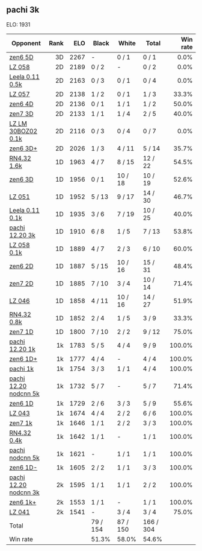 ## pachi 3k ##

ELO: 1931

Opponent | Rank | ELO | Black | White | Total | Win rate
---------|-----:|----:|-------|-------|-------|-------:
[zen6 5D](zen6%205D.md) | 3D | 2267 | - | 0 / 1 | 0 / 1 | 0.0%
[LZ 058](LZ%20058.md) | 2D | 2189 | 0 / 2 | - | 0 / 2 | 0.0%
[Leela 0.11 0.5k](Leela%200.11%200.5k.md) | 2D | 2163 | 0 / 3 | 0 / 1 | 0 / 4 | 0.0%
[LZ 057](LZ%20057.md) | 2D | 2138 | 1 / 2 | 0 / 1 | 1 / 3 | 33.3%
[zen6 4D](zen6%204D.md) | 2D | 2136 | 0 / 1 | 1 / 1 | 1 / 2 | 50.0%
[zen7 3D](zen7%203D.md) | 2D | 2133 | 1 / 1 | 1 / 4 | 2 / 5 | 40.0%
[LZ LM 30BOZ02 0.1k](LZ%20LM%2030BOZ02%200.1k.md) | 2D | 2116 | 0 / 3 | 0 / 4 | 0 / 7 | 0.0%
[zen6 3D+](zen6%203D+.md) | 2D | 2026 | 1 / 3 | 4 / 11 | 5 / 14 | 35.7%
[RN4.32 1.6k](RN4.32%201.6k.md) | 1D | 1963 | 4 / 7 | 8 / 15 | 12 / 22 | 54.5%
[zen6 3D](zen6%203D.md) | 1D | 1956 | 0 / 1 | 10 / 18 | 10 / 19 | 52.6%
[LZ 051](LZ%20051.md) | 1D | 1952 | 5 / 13 | 9 / 17 | 14 / 30 | 46.7%
[Leela 0.11 0.1k](Leela%200.11%200.1k.md) | 1D | 1935 | 3 / 6 | 7 / 19 | 10 / 25 | 40.0%
[pachi 12.20 3k](pachi%2012.20%203k.md) | 1D | 1910 | 6 / 8 | 1 / 5 | 7 / 13 | 53.8%
[LZ 058 0.1k](LZ%20058%200.1k.md) | 1D | 1889 | 4 / 7 | 2 / 3 | 6 / 10 | 60.0%
[zen6 2D](zen6%202D.md) | 1D | 1887 | 5 / 15 | 10 / 16 | 15 / 31 | 48.4%
[zen7 2D](zen7%202D.md) | 1D | 1885 | 7 / 10 | 3 / 4 | 10 / 14 | 71.4%
[LZ 046](LZ%20046.md) | 1D | 1858 | 4 / 11 | 10 / 16 | 14 / 27 | 51.9%
[RN4.32 0.8k](RN4.32%200.8k.md) | 1D | 1852 | 2 / 4 | 1 / 5 | 3 / 9 | 33.3%
[zen7 1D](zen7%201D.md) | 1D | 1800 | 7 / 10 | 2 / 2 | 9 / 12 | 75.0%
[pachi 12.20 1k](pachi%2012.20%201k.md) | 1k | 1783 | 5 / 5 | 4 / 4 | 9 / 9 | 100.0%
[zen6 1D+](zen6%201D+.md) | 1k | 1777 | 4 / 4 | - | 4 / 4 | 100.0%
[pachi 1k](pachi%201k.md) | 1k | 1754 | 3 / 3 | 1 / 1 | 4 / 4 | 100.0%
[pachi 12.20 nodcnn 5k](pachi%2012.20%20nodcnn%205k.md) | 1k | 1732 | 5 / 7 | - | 5 / 7 | 71.4%
[zen6 1D](zen6%201D.md) | 1k | 1729 | 2 / 6 | 3 / 3 | 5 / 9 | 55.6%
[LZ 043](LZ%20043.md) | 1k | 1674 | 4 / 4 | 2 / 2 | 6 / 6 | 100.0%
[zen7 1k](zen7%201k.md) | 1k | 1646 | 1 / 1 | 2 / 2 | 3 / 3 | 100.0%
[RN4.32 0.4k](RN4.32%200.4k.md) | 1k | 1642 | 1 / 1 | - | 1 / 1 | 100.0%
[pachi nodcnn 5k](pachi%20nodcnn%205k.md) | 1k | 1621 | - | 1 / 1 | 1 / 1 | 100.0%
[zen6 1D-](zen6%201D-.md) | 1k | 1605 | 2 / 2 | 1 / 1 | 3 / 3 | 100.0%
[pachi 12.20 nodcnn 3k](pachi%2012.20%20nodcnn%203k.md) | 2k | 1595 | 1 / 1 | 1 / 1 | 2 / 2 | 100.0%
[zen6 1k+](zen6%201k+.md) | 2k | 1553 | 1 / 1 | - | 1 / 1 | 100.0%
[LZ 041](LZ%20041.md) | 2k | 1541 | - | 3 / 4 | 3 / 4 | 75.0%
Total | | | 79 / 154 | 87 / 150 | 166 / 304 | 
Win rate| | | 51.3% | 58.0% | 54.6% | 

